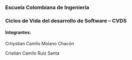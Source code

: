 ### Escuela Colombiana de Ingeniería
### Ciclos de Vida del desarrollo de Software – CVDS
#### Integrantes:

Crhystian Camilo Molano Chacón

Cristian Camilo Ruiz Santa